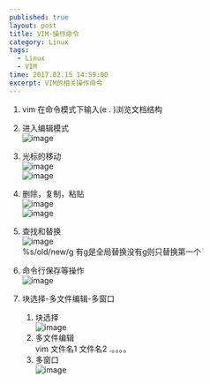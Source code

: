 ```yaml
---
published: true
layout: post
title: VIM-操作命令
category: Linux
tags: 
  - Linux
  - VIM
time: 2017.02.15 14:59:00
excerpt: VIM的相关操作命令
---
```


1. vim 在命令模式下输入(e . )浏览文档结构

2. 进入编辑模式  
![image](http://od4ghyr10.bkt.clouddn.com/VIM%E8%BF%9B%E5%85%A5%E7%BC%96%E8%BE%91%E6%A8%A1%E5%BC%8F.png)  

3. 光标的移动  
![image](http://od4ghyr10.bkt.clouddn.com/VIM%E5%85%89%E6%A0%87%E7%9A%84%E7%A7%BB%E5%8A%A80.png)  
![image](http://od4ghyr10.bkt.clouddn.com/VIM%E5%85%89%E6%A0%87%E7%9A%84%E7%A7%BB%E5%8A%A81.png)

4. 删除，复制，粘贴  
![image](http://od4ghyr10.bkt.clouddn.com/VIM%E5%88%A0%E9%99%A4%E5%A4%8D%E5%88%B6%E7%B2%98%E8%B4%B40.png)  
![image](http://od4ghyr10.bkt.clouddn.com/VIM%E5%88%A0%E9%99%A4%E5%A4%8D%E5%88%B6%E7%B2%98%E8%B4%B41.png)  

5. 查找和替换  
![image](http://od4ghyr10.bkt.clouddn.com/VIM%E6%9F%A5%E6%89%BE%E5%92%8C%E6%9B%BF%E6%8D%A2.png)  
%s/old/new/g  有g是全局替换没有g则只替换第一个  

6. 命令行保存等操作  
![image](http://od4ghyr10.bkt.clouddn.com/VIM%E5%91%BD%E4%BB%A4%E8%A1%8C%E4%BF%9D%E5%AD%98%E7%AD%89%E6%93%8D%E4%BD%9C.png)  

7. 块选择-多文件编辑-多窗口  
    1. 块选择  
    ![image](http://od4ghyr10.bkt.clouddn.com/VIM%E5%9D%97%E9%80%89%E6%8B%A9.png)  
    2. 多文件编辑  
    vim 文件名1 文件名2 .。。。。
    3. 多窗口  
    ![image](http://od4ghyr10.bkt.clouddn.com/VIM%E5%A4%9A%E7%AA%97%E5%8F%A3.png)  

